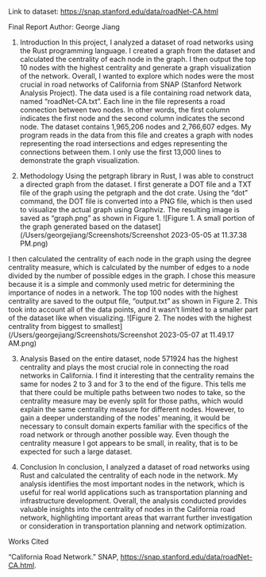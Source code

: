 Link to dataset: https://snap.stanford.edu/data/roadNet-CA.html

Final Report
Author: George Jiang

1. Introduction
In this project, I analyzed a dataset of road networks using the Rust programming language. I created a graph from the dataset and calculated the centrality of each node in the graph. I then output the top 10 nodes with the highest centrality and generate a graph visualization of the network. Overall, I wanted to explore which nodes were the most crucial in road networks of California from SNAP (Stanford Network Analysis Project). The data used is a file containing road network data, named “roadNet-CA.txt”. Each line in the file represents a road connection between two nodes. In other words, the first column indicates the first node and the second column indicates the second node. The dataset contains 1,965,206 nodes and 2,766,607 edges. My program reads in the data from this file and creates a graph with nodes representing the road intersections and edges representing the connections between them. I only use the first 13,000 lines to demonstrate the graph visualization.

2. Methodology
Using the petgraph library in Rust, I was able to construct a directed graph from the dataset. I first generate a DOT file and a TXT file of the graph using the petgraph and the dot crate. Using the “dot” command, the DOT file is converted into a PNG file, which is then used to visualize the actual graph using Graphviz. The resulting image is saved as “graph.png” as shown in Figure 1.
![Figure 1. A small portion of the graph generated based on the dataset](/Users/georgejiang/Screenshots/Screenshot 2023-05-05 at 11.37.38 PM.png)

I then calculated the centrality of each node in the graph using the degree centrality measure, which is calculated by the number of edges to a node divided by the number of possible edges in the graph. I chose this measure because it is a simple and commonly used metric for determining the importance of nodes in a network. The top 100 nodes with the highest centrality are saved to the output file, “output.txt” as shown in Figure 2. This took into account all of the data points, and it wasn’t limited to a smaller part of the dataset like when visualizing.
![Figure 2. The nodes with the highest centrality from biggest to smallest](/Users/georgejiang/Screenshots/Screenshot 2023-05-07 at 11.49.17 AM.png)

3. Analysis
Based on the entire dataset, node 571924 has the highest centrality and plays the most crucial role in connecting the road networks in California. I find it interesting that the centrality remains the same for nodes 2 to 3 and for 3 to the end of the figure. This tells me that there could be multiple paths between two nodes to take, so the centrality measure may be evenly split for those paths, which would explain the same centrality measure for different nodes. However, to gain a deeper understanding of the nodes' meaning, it would be necessary to consult domain experts familiar with the specifics of the road network or through another possible way. Even though the centrality measure I got appears to be small, in reality, that is to be expected for such a large dataset.

4. Conclusion
In conclusion, I analyzed a dataset of road networks using Rust and calculated the centrality of each node in the network. My analysis identifies the most important nodes in the network, which is useful for real world applications such as transportation planning and infrastructure development. Overall, the analysis conducted provides valuable insights into the centrality of nodes in the California road network, highlighting important areas that warrant further investigation or consideration in transportation planning and network optimization.



















Works Cited

“California Road Network.” SNAP, https://snap.stanford.edu/data/roadNet-CA.html. 

